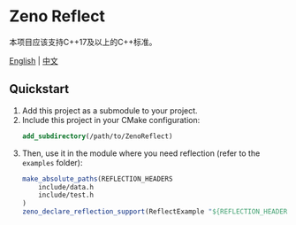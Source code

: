# Zeno Reflect

本项目应该支持C++17及以上的C++标准。

[English](docs/README-en.md) | [中文](docs/README-zh.md)

## Quickstart

1. Add this project as a submodule to your project.
2. Include this project in your CMake configuration:
    ```cmake
    add_subdirectory(/path/to/ZenoReflect)
    ```
3. Then, use it in the module where you need reflection (refer to the `examples` folder):
    ```cmake
    make_absolute_paths(REFLECTION_HEADERS 
        include/data.h
        include/test.h
    ) 
    zeno_declare_reflection_support(ReflectExample "${REFLECTION_HEADERS}")
    ```
